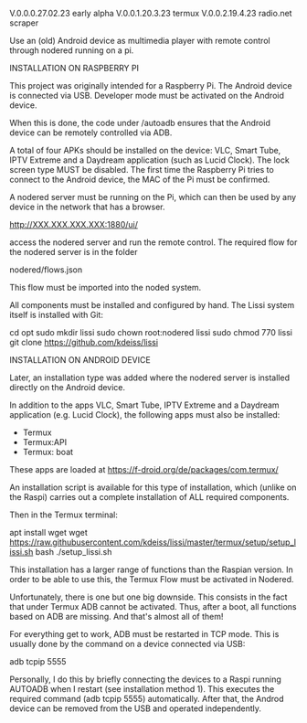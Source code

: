 V.0.0.0.27.02.23	early alpha
V.0.0.1.20.3.23 	termux
V.0.0.2.19.4.23		radio.net scraper

Use an (old) Android device as multimedia player with remote control through nodered running on a pi.

INSTALLATION ON RASPBERRY PI

This project was originally intended for a Raspberry Pi.
The Android device is connected via USB. Developer mode must be activated on the Android device.

When this is done, the code under /autoadb ensures that the Android device can be remotely controlled via ADB.

A total of four APKs should be installed on the device: VLC, Smart Tube, IPTV Extreme and a Daydream application (such as Lucid Clock).
The lock screen type MUST be disabled. The first time the Raspberry Pi tries to connect to the Android device, the MAC of the Pi must be confirmed.

A nodered server must be running on the Pi, which can then be used by any device in the network that has a browser.

http://XXX.XXX.XXX.XXX:1880/ui/

access the nodered server and run the remote control. The required flow for the nodered server is in the folder

nodered/flows.json

This flow must be imported into the noded system.

All components must be installed and configured by hand.
The Lissi system itself is installed with Git:

cd opt
sudo mkdir lissi
sudo chown root:nodered lissi
sudo chmod 770 lissi
git clone https://github.com/kdeiss/lissi



INSTALLATION ON ANDROID DEVICE

Later, an installation type was added where the nodered server is installed directly on the Android device.

In addition to the apps VLC, Smart Tube, IPTV Extreme and a Daydream application (e.g. Lucid Clock), the following apps must also be installed:

- Termux
- Termux:API
- Termux: boat

These apps are loaded at https://f-droid.org/de/packages/com.termux/

An installation script is available for this type of installation, which (unlike on the Raspi) carries out a complete installation of ALL required components.

Then in the Termux terminal:

apt install wget
wget https://raw.githubusercontent.com/kdeiss/lissi/master/termux/setup/setup_lissi.sh
bash ./setup_lissi.sh

This installation has a larger range of functions than the Raspian version. In order to be able to use this, the Termux Flow must be activated in Nodered.

Unfortunately, there is one but one big downside. This consists in the fact that under Termux ADB cannot be activated. Thus, after a boot, all functions based on ADB are missing.
And that's almost all of them!

For everything get to work, ADB must be restarted in TCP mode. This is usually done by the command on a device connected via USB:

adb tcpip 5555

Personally, I do this by briefly connecting the devices to a Raspi running AUTOADB when I restart (see installation method 1).
This executes the required command (adb tcpip 5555) automatically. After that, the Androd device can be removed from the USB and operated independently.
